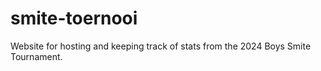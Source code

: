 # smite-toernooi
Website for hosting and keeping track of stats from the 2024 Boys Smite Tournament.
